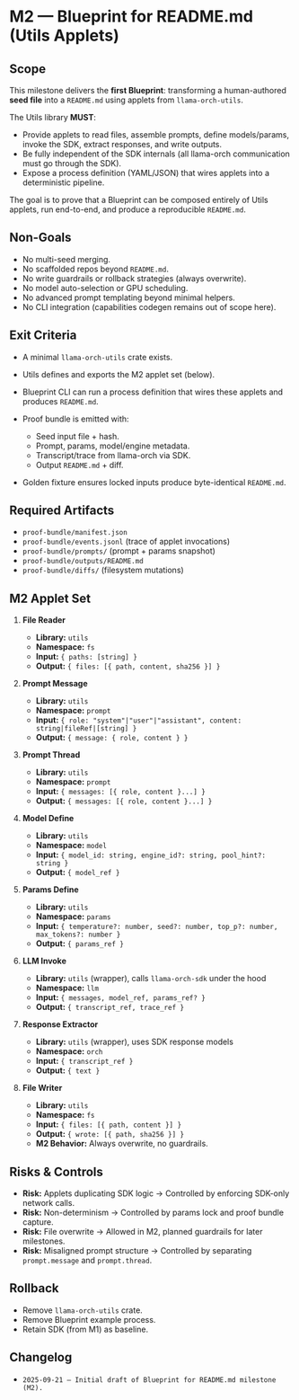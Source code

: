 # M2 — Blueprint for README.md (Utils Applets)

## Scope

This milestone delivers the **first Blueprint**: transforming a human-authored **seed file** into a `README.md` using applets from `llama-orch-utils`.

The Utils library **MUST**:

* Provide applets to read files, assemble prompts, define models/params, invoke the SDK, extract responses, and write outputs.
* Be fully independent of the SDK internals (all llama-orch communication must go through the SDK).
* Expose a process definition (YAML/JSON) that wires applets into a deterministic pipeline.

The goal is to prove that a Blueprint can be composed entirely of Utils applets, run end-to-end, and produce a reproducible `README.md`.

## Non-Goals

* No multi-seed merging.
* No scaffolded repos beyond `README.md`.
* No write guardrails or rollback strategies (always overwrite).
* No model auto-selection or GPU scheduling.
* No advanced prompt templating beyond minimal helpers.
* No CLI integration (capabilities codegen remains out of scope here).

## Exit Criteria

* A minimal `llama-orch-utils` crate exists.
* Utils defines and exports the M2 applet set (below).
* Blueprint CLI can run a process definition that wires these applets and produces `README.md`.
* Proof bundle is emitted with:

  * Seed input file + hash.
  * Prompt, params, model/engine metadata.
  * Transcript/trace from llama-orch via SDK.
  * Output `README.md` + diff.
* Golden fixture ensures locked inputs produce byte-identical `README.md`.

## Required Artifacts

* `proof-bundle/manifest.json`
* `proof-bundle/events.jsonl` (trace of applet invocations)
* `proof-bundle/prompts/` (prompt + params snapshot)
* `proof-bundle/outputs/README.md`
* `proof-bundle/diffs/` (filesystem mutations)

## M2 Applet Set

1. **File Reader**

   * **Library:** `utils`
   * **Namespace:** `fs`
   * **Input:** `{ paths: [string] }`
   * **Output:** `{ files: [{ path, content, sha256 }] }`

2. **Prompt Message**

   * **Library:** `utils`
   * **Namespace:** `prompt`
   * **Input:** `{ role: "system"|"user"|"assistant", content: string|fileRef|[string] }`
   * **Output:** `{ message: { role, content } }`

3. **Prompt Thread**

   * **Library:** `utils`
   * **Namespace:** `prompt`
   * **Input:** `{ messages: [{ role, content }...] }`
   * **Output:** `{ messages: [{ role, content }...] }`

4. **Model Define**

   * **Library:** `utils`
   * **Namespace:** `model`
   * **Input:** `{ model_id: string, engine_id?: string, pool_hint?: string }`
   * **Output:** `{ model_ref }`

5. **Params Define**

   * **Library:** `utils`
   * **Namespace:** `params`
   * **Input:** `{ temperature?: number, seed?: number, top_p?: number, max_tokens?: number }`
   * **Output:** `{ params_ref }`

6. **LLM Invoke**

   * **Library:** `utils` (wrapper), calls `llama-orch-sdk` under the hood
   * **Namespace:** `llm`
   * **Input:** `{ messages, model_ref, params_ref? }`
   * **Output:** `{ transcript_ref, trace_ref }`

7. **Response Extractor**

   * **Library:** `utils` (wrapper), uses SDK response models
   * **Namespace:** `orch`
   * **Input:** `{ transcript_ref }`
   * **Output:** `{ text }`

8. **File Writer**

   * **Library:** `utils`
   * **Namespace:** `fs`
   * **Input:** `{ files: [{ path, content }] }`
   * **Output:** `{ wrote: [{ path, sha256 }] }`
   * **M2 Behavior:** Always overwrite, no guardrails.

## Risks & Controls

* **Risk:** Applets duplicating SDK logic → Controlled by enforcing SDK-only network calls.
* **Risk:** Non-determinism → Controlled by params lock and proof bundle capture.
* **Risk:** File overwrite → Allowed in M2, planned guardrails for later milestones.
* **Risk:** Misaligned prompt structure → Controlled by separating `prompt.message` and `prompt.thread`.

## Rollback

* Remove `llama-orch-utils` crate.
* Remove Blueprint example process.
* Retain SDK (from M1) as baseline.

## Changelog

* `2025-09-21 — Initial draft of Blueprint for README.md milestone (M2).`